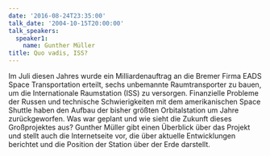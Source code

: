 ```yaml
---
date: '2016-08-24T23:35:00'
talk_date: '2004-10-15T20:00:00'
talk_speakers:
  speaker1:
    name: Gunther Müller
title: Quo vadis, ISS?
---
```

Im Juli diesen Jahres wurde ein Milliardenauftrag an die Bremer Firma EADS Space
Transportation erteilt, sechs unbemannte Raumtransporter zu bauen, um die Internationale Raumstation (ISS) zu versorgen. Finanzielle Probleme der Russen und technische Schwierigkeiten mit dem amerikanischen Space Shuttle haben den Aufbau der bisher größten Orbitalstation um Jahre zurückgeworfen. Was war geplant und wie sieht die Zukunft dieses Großprojektes aus? 
Gunther Müller gibt einen Überblick über das Projekt und stellt auch die Internetseite vor, die über aktuelle Entwicklungen berichtet und die Position der Station über der Erde darstellt.
